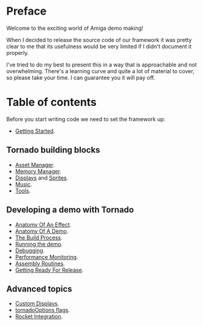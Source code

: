 Preface
====

Welcome to the exciting world of Amiga demo making!

When I decided to release the source code of our framework it was pretty clear to me that its usefulness would be very limited if I didn't document it properly.

I've tried to do my best to present this in a way that is approachable and not overwhelming. There's a learning curve and quite a lot of material to cover, so please take your time. I can guarantee you it will pay off.


Table of contents
=========

Before you start writing code we need to set the framework up:

* [Getting Started](GettingStarted.md).

Tornado building blocks
-------------

* [Asset Manager](AssetManager.md).
* [Memory Manager](MemoryManager.md).
* [Displays](Displays.md) and [Sprites](Sprites.md).
* [Music](Music.md).
* [Tools](Tools.md).

Developing a demo with Tornado
----------------

* [Anatomy Of An Effect](AnatomyOfAnEffect.md).
* [Anatomy Of A Demo](AnatomyOfADemo.md).
* [The Build Process](Build.md).
* [Running the demo](Running.md).
* [Debugging](Debugging.md).
* [Performance Monitoring](PerformanceMonitoring.md).
* [Assembly Routines](AssemblyRoutines.md).
* [Getting Ready For Release](GettingReadyForRelease.md).


Advanced topics
---------

* [Custom Displays](CustomDisplays.md).
* [tornadoOptions flags](tornadoOptions.md).
* [Rocket Integration](Rocket.md).
